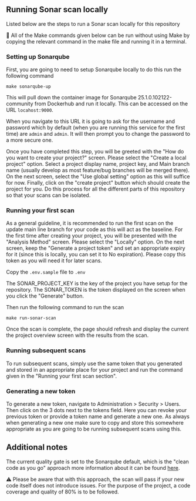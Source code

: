 ## Running Sonar scan locally

Listed below are the steps to run a Sonar scan locally for this repository

:large_blue_circle: All of the Make commands given below can be run without using Make by copying the relevant command in the make file and running it in a terminal.

### Setting up Sonarqube

First, you are going to need to setup Sonarqube locally to do this run the following command

```
make sonarqube-up
```

This will pull down the container image for Sonarqube 25.1.0.102122-community from Dockerhub and run it locally. This can be accessed on the URL `locahost:9000`.

When you navigate to this URL it is going to ask for the username and password which by default (when you are running this service for the first time) are `admin` and `admin`. It will then prompt you to change the password to a more secure one.

Once you have completed this step, you will be greeted with the "How do you want to create your project?" screen.
Please select the "Create a local project" option.
Select a project display name, project key, and Main branch name
(usually develop as most feature/bug branches will be merged there).
On the next screen, select the "Use global setting" option as this will suffice for now.
Finally, click on the "create project" button which should create the project for you.
Do this process for all the different parts of this repository so that your scans can be isolated.

### Running your first scan

As a general guideline,
it is recommended to run the first scan on the update main line branch for your code as this will act as the baseline.
For the first time after creating your project, you will be presented with the "Analysis Method" screen.
Please select the "Locally" option.
On the next screen, keep the "Generate a project token" and set an appropriate expiry for it
(since this is locally, you can set it to No expiration).
Please copy this token as you will need it for later scans.

Copy the `.env.sample` file to `.env`

The SONAR_PROJECT_KEY is the key of the project you have setup for the repository.
The SONAR_TOKEN is the token displayed on the screen when you click the "Generate" button.

Then run the following command to run the scan

```
make run-sonar-scan
```

Once the scan is complete, the page should refresh and display the current the project overview screen with the results from the scan.

### Running subsequent scans

To run subsequent scans, simply use the same token that you generated and stored in an appropriate place for your project and run the command given in the "Running your first scan section".

### Generating a new token

To generate a new token, navigate to Administration > Security > Users. Then click on the 3 dots next to the tokens field. Here you can revoke your previous token or provide a token name and generate a new one. As always when generating a new one make sure to copy and store this somewhere appropriate as you are going to be running subsequent scans using this.

## Additional notes

The current quality gate is set to the Sonarqube default, which is the "clean code as you go" approach more information about it can be found [here](https://docs.sonarsource.com/sonarqube-community-build/core-concepts/clean-as-you-code/introduction/).

:warning: Please be aware that with this approach, the scan will pass if your new code itself does not introduce issues. For the purpose of the project, a code coverage and quality of 80% is to be followed.
